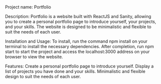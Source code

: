 
Project name: Portfolio

Description:
Portfolio is a website built with ReactJS and Sanity, allowing you to create a personal portfolio page to introduce yourself, your projects, and your skills. The website is designed to be minimalistic and flexible to suit the needs of each user.

Installation and Usage:
To install, run the command npm install on your terminal to install the necessary dependencies. After completion, run npm start to start the project and access the localhost:3000 address on your browser to view the website.

Features:
Create a personal portfolio page to introduce yourself.
Display a list of projects you have done and your skills.
Minimalistic and flexible design to suit the needs of each user.
